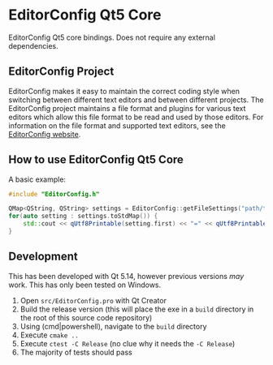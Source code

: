 # EditorConfig Qt5 Core

EditorConfig Qt5 core bindings. Does not require any external dependencies.

## EditorConfig Project

EditorConfig makes it easy to maintain the correct coding style when switching
between different text editors and between different projects.  The
EditorConfig project maintains a file format and plugins for various text
editors which allow this file format to be read and used by those editors.  For
information on the file format and supported text editors, see the
[EditorConfig website](http://editorconfig.org).

## How to use EditorConfig Qt5 Core

A basic example:

```c++
#include "EditorConfig.h"

QMap<QString, QString> settings = EditorConfig::getFileSettings("path/to/myfile.txt");
for(auto setting : settings.toStdMap()) {
    std::cout << qUtf8Printable(setting.first) << "=" << qUtf8Printable(setting.second) << std::endl;
}
```

## Development

This has been developed with Qt 5.14, however previous versions *may* work. This has only been tested on Windows.

1. Open `src/EditorConfig.pro` with Qt Creator
1. Build the release version (this will place the exe in a `build` directory in the root of this source code repository)
1. Using (cmd|powershell), navigate to the `build` directory
1. Execute `cmake ..`
1. Execute `ctest -C Release` (no clue why it needs the `-C Release`)
1. The majority of tests should pass
